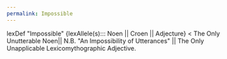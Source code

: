 ```yaml
---
permalink: Impossible
---
```

lexDef "Impossible" {lexAllele(s)::: Noen || Croen || Adjecture} < The Only Unutterable Noen|| N.B. "An Impossibility of Utterances" || The Only Unapplicable Lexicomythographic Adjective.
